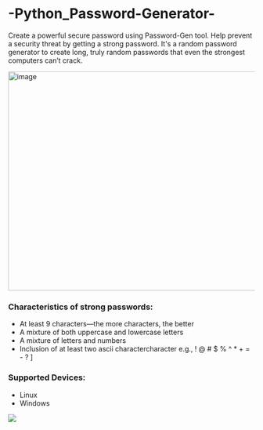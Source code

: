 # -Python_Password-Generator-
Create a powerful secure password using Password-Gen tool. Help prevent a security threat by getting a strong password. It's a random password generator to create long, truly random passwords that even the strongest computers can’t crack.




<img width="796" height="447" alt="image" src="https://github.com/user-attachments/assets/9063655b-6d00-420d-9ba9-96a545d5c2a7" />


### Characteristics of strong passwords:
- At least 9 characters—the more characters, the better
- A mixture of both uppercase and lowercase letters
- A mixture of letters and numbers
- Inclusion of at least two ascii charactercharacter e.g., ! @ # $ % ^ * + = - ? ]

### Supported Devices:
- Linux
- Windows

>


<a href="https://t.me/AD0000000"><img src="https://img.shields.io/badge/Telegram-Contact%20Telegram%20Profile-blue.svg?logo=telegram"></a>
</p><p align="left"> 
